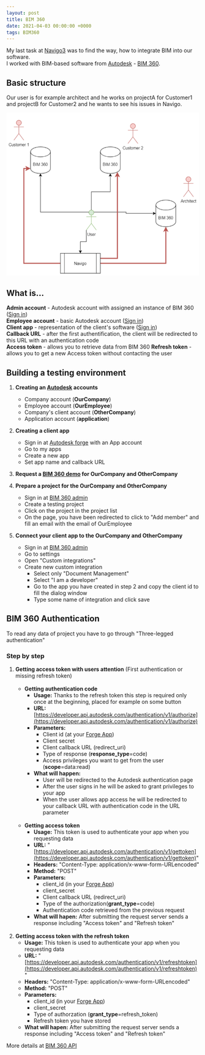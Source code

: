 ```yaml
---
layout: post
title: BIM 360
date: 2021-04-03 00:00:00 +0000
tags: BIM360
---
```


My last task at [Navigo3](https://navigo3.com/) was to find the way, how to integrate BIM into our software.  
I worked with BIM-based software from [Autodesk](https://www.autodesk.com/) - [BIM 360](https://www.autodesk.com/bim-360/).

## Basic structure

Our user is for example architect and he works on projectA for Customer1 and projectB for Customer2 and he wants to see his issues in Navigo.

![BIM 360 demo diagram](/assets/img/bim360-demo-diagram.PNG)

## What is...

**Admin account** - Autodesk account with assigned an instance of BIM 360 ([Sign in](https://admin.b360.autodesk.com))  
**Employee account** - basic Autodesk account ([Sign in](<(https://www.autodesk.com/)>))  
**Client app** - representation of the client's software ([Sign in](https://forge.autodesk.com/))  
**Callback URL** - after the first authentification, the client will be redirected to this URL with an authentication code  
**Access token** - allows you to retrieve data from BIM 360
**Refresh token** - allows you to get a new Access token without contacting the user

## Building a testing environment

1. **Creating an [Autodesk](https://www.autodesk.com/) accounts**

   - Company account (**OurCompany**)
   - Employee account (**OurEmployee**)
   - Company's client account (**OtherCompany**)
   - Application account (**application**)

2. **Creating a client app**

   - Sign in at [Autodesk forge](https://forge.autodesk.com/) with an App account
   - Go to my apps
   - Create a new app
   - Set app name and callback URL
     <br />

3. **Request a [BIM 360 demo](https://www.autodesk.com/bim-360/start-for-free/) for OurCompany and OtherCompany**

4. **Prepare a project for the OurCompany and OtherCompany**

   - Sign in at [BIM 360 admin](https://admin.b360.autodesk.com)
   - Create a testing project
   - Click on the project in the project list
   - On the page, you have been redirected to click to "Add member" and fill an email with the email of OurEmployee

5. **Connect your client app to the OurCompany and OtherCompany**
   - Sign in at [BIM 360 admin](https://admin.b360.autodesk.com)
   - Go to settings
   - Open "Custom integrations"
   - Create new custom integration
     - Select only "Document Management"
     - Select "I am a developer"
     - Go to the app you have created in step 2 and copy the client id to fill the dialog window
     - Type some name of integration and click save

## BIM 360 Authentication

To read any data of project you have to go through "Three-legged authentication"

### Step by step

1. **Getting access token with users attention** (First authentication or missing refresh token)
   <br />
   <br />
   - **Getting authentication code**
     - **Usage:** Thanks to the refresh token this step is required only once at the beginning, placed for example on some button
     - **URL:** [https://developer.api.autodesk.com/authentication/v1/authorize](https://developer.api.autodesk.com/authentication/v1/authorize)
     - **Parameters:**
       - Client id (at your [Forge App](https://forge.autodesk.com/))
       - Client secret
       - Client callback URL (redirect_uri)
       - Type of response (**response_type**=code)
       - Access privileges you want to get from the user (**scope**=data:read)
     - **What will happen:**
       - User will be redirected to the Autodesk authentication page
       - After the user signs in he will be asked to grant privileges to your app
       - When the user allows app access he will be redirected to your callback URL with authentication code in the URL parameter
         <br />
         <br />
   - **Getting access token**
     - **Usage:** This token is used to authenticate your app when you requesting data
     - **URL:** "[https://developer.api.autodesk.com/authentication/v1/gettoken](https://developer.api.autodesk.com/authentication/v1/gettoken)"
     - **Headers:** "Content-Type: application/x-www-form-URLencoded"
     - **Method:** "POST"
     - **Parameters:**
       - client_id (in your [Forge App](https://forge.autodesk.com/))
       - client_secret
       - Client callback URL (redirect_uri)
       - Type of the authorization(**grant_type**=code)
       - Authentication code retrieved from the previous request
     - **What will hapen:** After submitting the request server sends a response including "Access token" and "Refresh token"
       <br />
       <br />
2. **Getting access token with the refresh token**
   - **Usage:** This token is used to authenticate your app when you requesting data
   - **URL:** "[https://developer.api.autodesk.com/authentication/v1/refreshtoken](https://developer.api.autodesk.com/authentication/v1/refreshtoken)"
   - **Headers:** "Content-Type: application/x-www-form-URLencoded"
   - **Method:** "POST"
   - **Parameters:**
     - client_id (in your [Forge App](https://forge.autodesk.com/))
     - client_secret
     - Type of authorzation (**grant_type**=refresh_token)
     - Refresh token you have stored
   - **What will hapen:** After submitting the request server sends a response including "Access token" and "Refresh token"

More details at [BIM 360 API](https://forge.autodesk.com/en/docs/bim360/v1/overview/introduction/)
